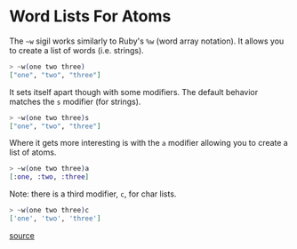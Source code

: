 # Word Lists For Atoms

The `~w` sigil works similarly to Ruby's `%w` (word array notation). It
allows you to create a list of words (i.e. strings).

```elixir
> ~w(one two three)
["one", "two", "three"]
```

It sets itself apart though with some modifiers. The default behavior
matches the `s` modifier (for strings).

```elixir
> ~w(one two three)s
["one", "two", "three"]
```

Where it gets more interesting is with the `a` modifier allowing you to
create a list of atoms.

```elixir
> ~w(one two three)a
[:one, :two, :three]
```

Note: there is a third modifier, `c`, for char lists.

```elixir
> ~w(one two three)c
['one', 'two', 'three']
```

[source](http://elixir-lang.org/getting-started/sigils.html)
